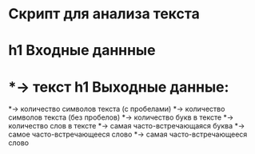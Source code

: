 # Скрипт для анализа текста

h1 Входные даннные 
==================
 *-> текст
h1 Выходные данные:
==================
 *-> количество символов текста (с пробелами)
 *-> количество символов текста (без пробелов)
 *-> количество букв в тексте
 *-> количество слов в тексте
 *-> самая часто-встречающаяся буква
 *-> самое часто-встречающееся слово
 *-> самая часто-встречающееся слово
